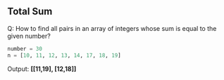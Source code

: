 ## Total Sum

Q: How to find all pairs in an array of integers whose sum is equal to the given number?

```python
number = 30
n = [10, 11, 12, 13, 14, 17, 18, 19]
```

Output: **[[11,19], [12,18]]**